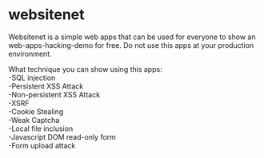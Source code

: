 # websitenet
Websitenet is a simple web apps that can be used for everyone to show an web-apps-hacking-demo for free. Do not use this apps at your production environment.

What technique you can show using this apps:<br/>
-SQL injection<br/>
-Persistent XSS Attack<br/>
-Non-persistent XSS Attack<br/>
-XSRF<br/>
-Cookie Stealing<br/>
-Weak Captcha<br/>
-Local file inclusion<br/>
-Javascript DOM read-only form<br/>
-Form upload attack<br/>
